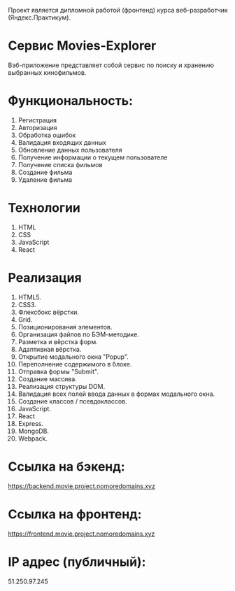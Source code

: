 Проект является дипломной работой (фронтенд) курса веб-разработчик (Яндекс.Практикум).

# Сервис Movies-Explorer

Вэб-приложение представляет собой сервис по поиску и хранению выбранных кинофильмов.

# Функциональность:
1.	Регистрация
2.	Авторизация
3. Обработка ошибок
4. Валидация входящих данных
5. Обновление данных пользователя
6. Получение информации о текущем пользователе
7. Получение списка фильмов
8. Создание фильма
9. Удаление фильма

# Технологии
1. HTML
2. CSS
3. JavaScript
4. React

# Реализация
1.	HTML5.
2.	CSS3.
3.	Флексбокс вёрстки.
4.	Grid.
5.	Позиционирования элементов.
6.	Организация файлов по БЭМ-методике.
7.	Разметка и вёрстка форм.
8.	Адаптивная вёрстка.
9.	Открытие модального окна "Popup".
10.	Переполнение содержимого в блоке.
11.	Отправка формы "Submit".
12.	Создание массива.
13.	Реализация структуры DOM.
14.	Валидация всех полей ввода данных в формах модального окна.
15.	Создание классов / псевдоклассов.
16.	JavaScript.
17.	React
18.	Express.
19.	MongoDB.
20.	Webpack.

# Ссылка на бэкенд:
https://backend.movie.project.nomoredomains.xyz 

# Ссылка на фронтенд:
https://frontend.movie.project.nomoredomains.xyz 

# IP адрес (публичный):
51.250.97.245
